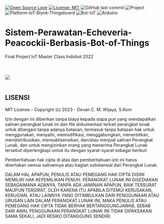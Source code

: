 [![Open Source Love](https://badges.frapsoft.com/os/v1/open-source.svg?style=flat)](https://github.com/ellerbrock/open-source-badges/)
[![License: MIT](https://img.shields.io/badge/License-MIT-green.svg)](https://opensource.org/licenses/MIT)
![GitHub last commit](https://img.shields.io/github/last-commit/devancakra/Sistem-Perawatan-Echeveria-Peacockii-Berbasis-Bot-of-Things)
![Project](https://img.shields.io/badge/Project-Bot%20of%20Things-light.svg?style=flat&logo=github&logoColor=white&color=bcbcbc)
![Platform-IoT-Blynk-Thingsboard](https://img.shields.io/badge/Platform-Blynk-%2DThingsboard-light.svg?style=flat&logo=GoogleChrome&logoColor=white&color=bcbcbc)
![Bot-IoT](https://img.shields.io/badge/Based-Telegram%20Bot-light.svg?style=flat&logo=telegram&logoColor=white&color=bcbcbc)
![Arduino](https://img.shields.io/badge/Tools-Arduino%20IDE-light.svg?style=flat&logo=arduino&logoColor=white&color=bcbcbc)

# Sistem-Perawatan-Echeveria-Peacockii-Berbasis-Bot-of-Things
Final Project IoT Master Class Indobot 2022
<br><br><br><br>
<img src="https://user-images.githubusercontent.com/54527592/227462836-61d1ad75-8faf-4171-838e-3f9f1ac0e261.png">
<br><br>

## LISENSI
MIT License - Copyright (c) 2023 - Devan C. M. Wijaya, S.Kom

Izin dengan ini diberikan tanpa biaya kepada siapa pun yang mendapatkan salinan perangkat lunak ini dan file dokumentasi terkait perangkat lunak untuk ditangani tanpa adanya batasan, termasuk tanpa batasan hak untuk menggunakan, menyalin, memodifikasi, menggabungkan, menerbitkan, mendistribusikan, mensublisensikan, dan/atau menjual salinan Perangkat Lunak, dan untuk mengizinkan orang yang menerima Perangkat Lunak tersebut diperlengkapi untuk itu dengan syarat-syarat sebagai berikut:

Pemberitahuan hak cipta di atas dan pemberitahuan izin ini harus disertakan semua salinannya atau bagian substansial dari Perangkat Lunak.

DALAM HAL APAPUN, PENULIS ATAU PEMEGANG HAK CIPTA DISINI MEMILIKI HAK KEPEMILIKAN PENUH. PERANGKAT LUNAK INI DISEDIAKAN SEBAGAIMANA ADANYA, TANPA ADA JAMINAN APAPUN, BAIK TERSURAT MAUPUN TERSIRAT, OLEH KARENA ITU APABILA DITEMUI KERUSAKAN, KERUGIAN, ATAU LAINNYA YANG DITIMBULKAN DARI PENGGUNAAN ATAU URUSAN LAIN DALAM PERANGKAT LUNAK INI, MAKA PENULIS ATAU PEMEGANG HAK CIPTA TIDAK BERHAK BERTANGGUNGJAWAB, SEBAB DARI AWAL PENGGUNAAN PERANGKAT LUNAK INI TIDAK DIPAKSAKAN SAMA SEKALI, JADI RESIKO DITANGGUNG SENDIRI.
